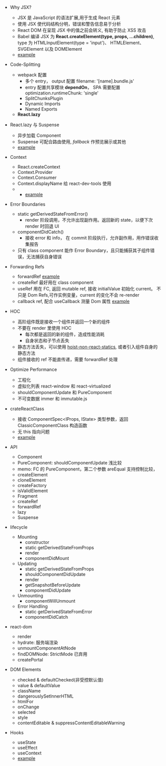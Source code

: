 - Why JSX?

  - JSX 是 JavaScript 的语法扩展,用于生成 React 元素
  - 使用 JSX 使代码结构分明，错误和警告信息易于分析
  - React DOM 在呈现 JSX 中的值之前会转义, 有助于防止 XSS 攻击
  - Babel 编译 JSX 为 **React.createElement(type, props, ...children)**, type 为 HTMLInputElement(type = 'input')、 HTMLElement、 SVGElement 以及 DOMElement
  - [example](../packages/react-ts-app/src/JsxAndCreateElement.tsx)

- Code-Splitting

  - webpack 配置
    - 多个 entry， output 配置 filename: '[name].bundle.js'
    - entry 配置共享模块 **dependOn**， SPA 需要配置 optimization.runtimeChunk: 'single'
    - SplitChunksPlugin
    - Dynamic Imports
    - Named Exports
  - **React.lazy**

- React.lazy 与 Suspense

  - 异步加载 Component
  - Suspense 可配合路由使用, _fallback_ 作预览展示或其他
  - [example](../packages/react-ts-app/src/LazyComponent.tsx)

- Context

  - React.createContext
  - Context.Provider
  - Context.Consumer
  - Context.displayName 给 react-dev-tools 使用
  - - [example](../packages/react-ts-app/src/ContextExample.tsx)

- Error Boundaries

  - static getDerivedStateFromError()
    - render 阶段调用，不允许出现副作用。返回新的 state，以便下次 render 时回退 UI
  - componentDidCatch()
    - 接收 error 和 info， 在 commit 阶段执行，允许副作用，用作错误收集报告
  - 只有 class component 能作 Error Boundary，且只能捕获其子组件错误，无法捕获自身错误

- Forwarding Refs

  - forwardRef [example](../packages/react-ts-app/src/ForwardRefExample.tsx)
  - createRef 最好用在 class component
  - useRef 用在 FC, 返回 mutable ref, 接收 initialValue 初始化 current。 不只是 Dom Refs,可作实例变量，current 的变化不会 re-render
  - callback ref, 配合 useCallback 测量 Dom 属性 [example](../packages/react-ts-app/src/MeasureExample.tsx)

- HOC

  - 高阶组件既是接收一个组件并返回一个新的组件
  - 不要在 render 里使用 HOC
    - 每次都是返回的新的组件，造成性能消耗
    - 自身状态和子节点丢失
  - 静态方法丢失，可以使用 [hoist-non-react-statics](https://github.com/mridgway/hoist-non-react-statics), 或者引入组件自身的静态方法
  - 组件接收的 ref 不能直传递，需要 forwardRef 处理

- Optimize Performance

  - 工程化
  - 虚拟化列表 react-window 和 react-virtualized
  - shouldComponentUpdate 和 PureComponent
  - 不可变数据 immer 和 immutable.js

- crateReactClass

  - 接收 ComponentSpec<IProps, IState> 类型参数，返回 ClassicComponentClass<IProps> 构造函数
  - 无 this 指向问题
  - [example](../packages/react-ts-app/src/CreateReactClassExample.tsx)

- API

  - Component
  - PureComponent: shouldComponentUpdate 浅比较
  - memo: FC 的 PureComponent，第二个参数 areEqual 支持控制比较，
  - createElement
  - cloneElement
  - createFactory
  - isValidElement
  - Fragment
  - createRef
  - forwardRef
  - lazy
  - Suspense

- lifecycle

  - Mounting
    - constructor
    - static getDerivedStateFromProps
    - render
    - componentDidMount
  - Updating
    - static getDerivedStateFromProps
    - shouldComponentDidUpdate
    - render
    - getSnapshotBeforeUpdate
    - componentDidUpdate
  - Unmounting
    - componentWillUnmount
  - Error Handling
    - static getDerivedStateFromError
    - componentDidCatch

- react-dom

  - render
  - hydrate: 服务端渲染
  - unmountComponentAtNode
  - findDOMNode: StrictMode 已弃用
  - createPortal

- DOM Elements

  - checked & defaultChecked(非受控默认值)
  - value & defaultValue
  - className
  - dangerouslySetInnerHTML
  - htmlFor
  - onChange
  - selected
  - style
  - contentEditable & suppressContentEditableWarning

- Hooks
  - useState
  - useEffect
  - useContext
  - [example](../packages/react-ts-app/src/HooksExample.tsx)
